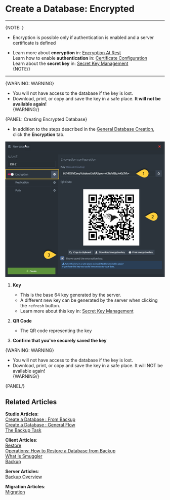 # Create a Database: Encrypted
---

{NOTE: }

* Encryption is possible only if authentication is enabled and a server certificate is defined

* Learn more about **encryption** in: [Encryption At Rest](../../../server/security/encryption/encryption-at-rest)  
  Learn how to enable **authentication** in: [Certificate Configuration](../../../server/security/authentication/certificate-configuration)  
  Learn about the **secret key** in: [Secret Key Management](../../../server/security/encryption/secret-key-management)  
{NOTE/}

---

{WARNING: WARNING}

   * You will not have access to the database if the key is lost.  
   * Download, print, or copy and save the key in a safe place. **It will not be available again!**  
   {WARNING/}

{PANEL: Creating Encrypted Database}

* In addition to the steps described in the [General Database Creation](../../../studio/database/create-new-database/general-flow), click the **Encryption** tab.  


![Figure 1. Create New Database - Encrypted](images/new-database-encrypted.png "Encrypted Database")

1. **Key**
   * This is the base 64 key generated by the server.  
   * A different new key can be generated by the server when clicking the `refresh` button.  
   * Learn more about this key in: [Secret Key Management](../../../server/security/encryption/secret-key-management)  

2. **QR Code**
   * The QR code representing the key  

3. **Confirm that you've securely saved the key**

{WARNING: WARNING}

   * You will not have access to the database if the key is lost.  
   * Download, print, or copy and save the key in a safe place. It will NOT be available again!  
   {WARNING/}

{PANEL/}

## Related Articles

**Studio Articles**:   
[Create a Database : From Backup](../../../studio/database/create-new-database/from-backup)  
[Create a Database : General Flow](../../../studio/database/create-new-database/general-flow)  
[The Backup Task](../../../studio/database/tasks/backup-task)    

**Client Articles**:  
[Restore](../../../client-api/operations/maintenance/backup/restore)  
[Operations: How to Restore a Database from Backup](../../../client-api/operations/server-wide/restore-backup)  
[What Is Smuggler](../../../client-api/smuggler/what-is-smuggler)  
[Backup](../../../client-api/operations/maintenance/backup/backup)  

**Server Articles**:  
[Backup Overview](../../../server/ongoing-tasks/backup-overview)  

**Migration Articles**:  
[Migration](../../../migration/server/data-migration)  
